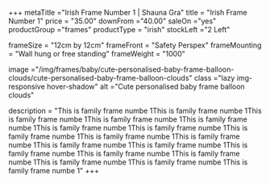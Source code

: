 +++
metaTitle ="Irish Frame Number 1 | Shauna Gra"
title = "Irish Frame Number 1"
price = "35.00"
downFrom ="40.00"
saleOn ="yes"
productGroup ="frames"
productType = "irish"
stockLeft ="2 Left"

frameSize = "12cm by 12cm"
frameFront = "Safety Perspex"
frameMounting = "Wall hung or free standing"
frameWeight = "1000"

image ="/img/frames/baby/cute-personalised-baby-frame-balloon-clouds/cute-personalised-baby-frame-balloon-clouds"
class ="lazy img-responsive hover-shadow"
alt ="Cute personalised baby frame balloon clouds"

description = "This is family frame numbe 1This is family frame numbe 1This is family frame numbe 1This is family frame numbe 1This is family frame numbe 1This is family frame numbe 1This is family frame numbe 1This is family frame numbe 1This is family frame numbe 1This is family frame numbe 1This is family frame numbe 1This is family frame numbe 1This is family frame numbe 1This is family frame numbe 1This is family frame numbe 1This is family frame numbe 1This is family frame numbe 1This is family frame numbe 1"
+++